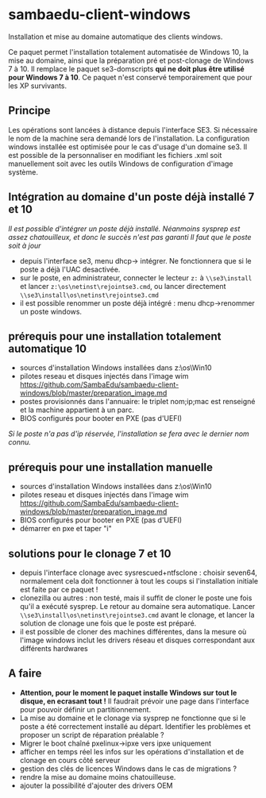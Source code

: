 # sambaedu-client-windows
Installation et mise au domaine automatique des clients windows.

Ce paquet permet l'installation totalement automatisée de Windows 10, la mise au domaine, ainsi que la préparation pré et post-clonage de Windows 7 à 10. Il remplace le paquet se3-domscripts **qui ne doit plus être utilisé pour Windows 7 à 10**. Ce paquet n'est conservé temporairement que pour les XP survivants.

## Principe
Les opérations sont lancées à distance depuis l'interface SE3. Si nécessaire le nom de la machine sera demandé lors de l'installation.
La configuration windows installée est optimisée pour le cas d'usage d'un domaine se3. Il est possible de la personnaliser en modifiant les fichiers .xml soit manuellement soit avec les outils Windows de configuration d'image système.

## Intégration au domaine d'un poste déjà installé 7 et 10
*Il est possible d'intégrer un poste déjà installé. Néanmoins sysprep est assez chatouilleux, et donc le succès n'est pas garanti Il faut que le poste soit à jour*
- depuis l'interface se3, menu dhcp-> intégrer. Ne fonctionnera que si le poste a déjà l'UAC desactivée.
- sur le poste, en administrateur, connecter le lecteur `z:` à `\\se3\install` et lancer  `z:\os\netinst\rejointse3.cmd`, ou lancer directement `\\se3\install\os\netinst\rejointse3.cmd`
- il est possible renommer un poste déjà intégré : menu dhcp->renommer un poste windows. 

## prérequis pour une installation totalement automatique 10
- sources d'installation Windows installées dans z:\os\Win10
- pilotes reseau et disques injectés dans l'image wim https://github.com/SambaEdu/sambaedu-client-windows/blob/master/preparation_image.md
- postes provisionnés dans l'annuaire:  le triplet nom;ip;mac est renseigné et la machine appartient à un parc.
- BIOS configurés pour booter en PXE (pas d'UEFI)

*Si le poste n'a pas d'ip réservée, l'installation se fera avec le dernier nom connu.*
## prérequis pour une installation manuelle

- sources d'installation Windows installées dans z:\os\Win10
- pilotes reseau et disques injectés dans l'image wim  https://github.com/SambaEdu/sambaedu-client-windows/blob/master/preparation_image.md
- BIOS configurés pour booter en PXE (pas d'UEFI)
- démarrer en pxe et taper "i"



## solutions pour le clonage 7 et 10
- depuis l'interface clonage avec sysrescued+ntfsclone : choisir seven64, normalement cela doit fonctionner à tout les coups si l'installation initiale est faite par  ce paquet !
- clonezilla ou autres : non testé, mais il suffit de cloner le poste une fois qu'il a exécuté sysprep. Le retour au domaine sera automatique. Lancer `\\se3\install\os\netinst\rejointse3.cmd` avant le clonage, et lancer la solution de clonage une fois que le poste est préparé.
- il est possible de cloner des machines différentes, dans la mesure où l'image windows inclut les drivers réseau et disques correspondant aux différents hardwares

## A faire

- **Attention, pour le moment le paquet installe Windows sur tout le disque, en ecrasant tout !** Il faudrait prévoir une page dans l'interface pour pouvoir définir un partitionnement.
- La mise au domaine et le clonage via sysprep ne fonctionne que si le poste a été correctement installé au départ. Identifier les problèmes et proposer un script de réparation préalable ?
- Migrer le boot chaîné pxelinux->ipxe vers ipxe uniquement
- afficher en temps réel les infos sur les opérations d'installation et  de clonage en cours côté serveur
- gestion des clés de licences Windows dans le cas de migrations ?
- rendre la mise au domaine moins chatouilleuse.
- ajouter la possibilité d'ajouter des drivers OEM


